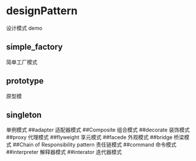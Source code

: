 # designPattern
设计模式 demo
## simple_factory
简单工厂模式
## prototype
原型模
## singleton
单例模式
##adapter
适配器模式
##Composite
组合模式
##decorate
装饰模式
##proxy
代理模式
##flyweight
享元模式
##facede
外观模式
##bridge
桥梁模式
##Chain of Responsibility pattern
责任链模式
##command
命令模式
##interpreter
解释器模式
##interator
迭代器模式